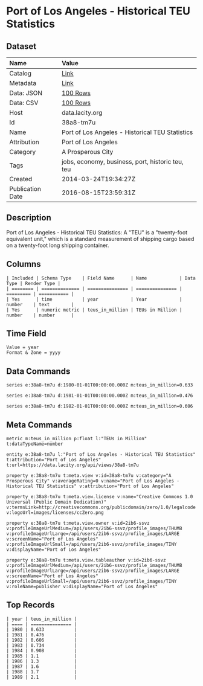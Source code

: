 # Port of Los Angeles - Historical TEU Statistics

## Dataset

| Name | Value |
| :--- | :---- |
| Catalog | [Link](https://catalog.data.gov/dataset/port-of-los-angeles-historical-teu-statistics-bede9) |
| Metadata | [Link](https://data.lacity.org/api/views/38a8-tm7u) |
| Data: JSON | [100 Rows](https://data.lacity.org/api/views/38a8-tm7u/rows.json?max_rows=100) |
| Data: CSV | [100 Rows](https://data.lacity.org/api/views/38a8-tm7u/rows.csv?max_rows=100) |
| Host | data.lacity.org |
| Id | 38a8-tm7u |
| Name | Port of Los Angeles - Historical TEU Statistics |
| Attribution | Port of Los Angeles |
| Category | A Prosperous City |
| Tags | jobs, economy, business, port, historic teu, teu |
| Created | 2014-03-24T19:34:27Z |
| Publication Date | 2016-08-15T23:59:31Z |

## Description

Port of Los Angeles - Historical TEU Statistics: A "TEU" is a "twenty-foot equivalent unit," which is a standard measurement of shipping cargo based on a twenty-foot long shipping container.

## Columns

```ls
| Included | Schema Type    | Field Name      | Name            | Data Type | Render Type |
| ======== | ============== | =============== | =============== | ========= | =========== |
| Yes      | time           | year            | Year            | number    | text        |
| Yes      | numeric metric | teus_in_million | TEUs in Million | number    | number      |
```

## Time Field

```ls
Value = year
Format & Zone = yyyy
```

## Data Commands

```ls
series e:38a8-tm7u d:1980-01-01T00:00:00.000Z m:teus_in_million=0.633

series e:38a8-tm7u d:1981-01-01T00:00:00.000Z m:teus_in_million=0.476

series e:38a8-tm7u d:1982-01-01T00:00:00.000Z m:teus_in_million=0.606
```

## Meta Commands

```ls
metric m:teus_in_million p:float l:"TEUs in Million" t:dataTypeName=number

entity e:38a8-tm7u l:"Port of Los Angeles - Historical TEU Statistics" t:attribution="Port of Los Angeles" t:url=https://data.lacity.org/api/views/38a8-tm7u

property e:38a8-tm7u t:meta.view v:id=38a8-tm7u v:category="A Prosperous City" v:averageRating=0 v:name="Port of Los Angeles - Historical TEU Statistics" v:attribution="Port of Los Angeles"

property e:38a8-tm7u t:meta.view.license v:name="Creative Commons 1.0 Universal (Public Domain Dedication)" v:termsLink=http://creativecommons.org/publicdomain/zero/1.0/legalcode v:logoUrl=images/licenses/ccZero.png

property e:38a8-tm7u t:meta.view.owner v:id=2ib6-ssvz v:profileImageUrlMedium=/api/users/2ib6-ssvz/profile_images/THUMB v:profileImageUrlLarge=/api/users/2ib6-ssvz/profile_images/LARGE v:screenName="Port of Los Angeles" v:profileImageUrlSmall=/api/users/2ib6-ssvz/profile_images/TINY v:displayName="Port of Los Angeles"

property e:38a8-tm7u t:meta.view.tableauthor v:id=2ib6-ssvz v:profileImageUrlMedium=/api/users/2ib6-ssvz/profile_images/THUMB v:profileImageUrlLarge=/api/users/2ib6-ssvz/profile_images/LARGE v:screenName="Port of Los Angeles" v:profileImageUrlSmall=/api/users/2ib6-ssvz/profile_images/TINY v:roleName=publisher v:displayName="Port of Los Angeles"
```

## Top Records

```ls
| year | teus_in_million | 
| ==== | =============== | 
| 1980 | 0.633           | 
| 1981 | 0.476           | 
| 1982 | 0.606           | 
| 1983 | 0.734           | 
| 1984 | 0.908           | 
| 1985 | 1.1             | 
| 1986 | 1.3             | 
| 1987 | 1.6             | 
| 1988 | 1.7             | 
| 1989 | 2.1             | 
```